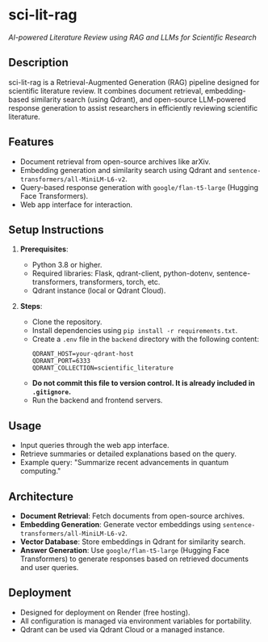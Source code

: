 # sci-lit-rag

_AI-powered Literature Review using RAG and LLMs for Scientific Research_

## Description
sci-lit-rag is a Retrieval-Augmented Generation (RAG) pipeline designed for scientific literature review. It combines document retrieval, embedding-based similarity search (using Qdrant), and open-source LLM-powered response generation to assist researchers in efficiently reviewing scientific literature.

## Features
- Document retrieval from open-source archives like arXiv.
- Embedding generation and similarity search using Qdrant and `sentence-transformers/all-MiniLM-L6-v2`.
- Query-based response generation with `google/flan-t5-large` (Hugging Face Transformers).
- Web app interface for interaction.

## Setup Instructions
1. **Prerequisites**:
   - Python 3.8 or higher.
   - Required libraries: Flask, qdrant-client, python-dotenv, sentence-transformers, transformers, torch, etc.
   - Qdrant instance (local or Qdrant Cloud).

2. **Steps**:
   - Clone the repository.
   - Install dependencies using `pip install -r requirements.txt`.
   - Create a `.env` file in the `backend` directory with the following content:
     ```
     QDRANT_HOST=your-qdrant-host
     QDRANT_PORT=6333
     QDRANT_COLLECTION=scientific_literature
     ```
   - **Do not commit this file to version control. It is already included in `.gitignore`.**
   - Run the backend and frontend servers.

## Usage
- Input queries through the web app interface.
- Retrieve summaries or detailed explanations based on the query.
- Example query: "Summarize recent advancements in quantum computing."

## Architecture
- **Document Retrieval**: Fetch documents from open-source archives.
- **Embedding Generation**: Generate vector embeddings using `sentence-transformers/all-MiniLM-L6-v2`.
- **Vector Database**: Store embeddings in Qdrant for similarity search.
- **Answer Generation**: Use `google/flan-t5-large` (Hugging Face Transformers) to generate responses based on retrieved documents and user queries.

## Deployment
- Designed for deployment on Render (free hosting).
- All configuration is managed via environment variables for portability.
- Qdrant can be used via Qdrant Cloud or a managed instance.
